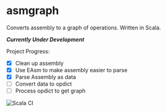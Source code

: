 # asmgraph
Converts assembly to a graph of operations. Written in Scala. 

***Currently Under Development***

Project Progress:

 - [X] Clean up assembly
 - [X] Use EAsm to make assembly easier to parse
 - [X] Parse Assembly as data
 - [ ] Convert data to opdict
 - [ ] Process opdict to get graph

![Scala CI](https://github.com/fnreality/asmgraph/workflows/Scala%20CI/badge.svg)
